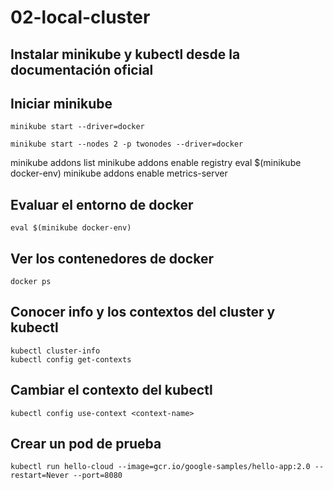 # 02-local-cluster

## Instalar minikube y kubectl desde la documentación oficial


## Iniciar minikube

```
minikube start --driver=docker

minikube start --nodes 2 -p twonodes --driver=docker
```
minikube addons list
minikube addons enable registry
eval $(minikube docker-env)
minikube addons enable metrics-server


## Evaluar el entorno de docker

```
eval $(minikube docker-env)
```

## Ver los contenedores de docker

```
docker ps
```

## Conocer info y los contextos del cluster y kubectl

```
kubectl cluster-info
kubectl config get-contexts
```

## Cambiar el contexto del kubectl

```
kubectl config use-context <context-name>
```

## Crear un pod de prueba

```
kubectl run hello-cloud --image=gcr.io/google-samples/hello-app:2.0 --restart=Never --port=8080
```
